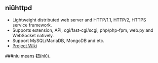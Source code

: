 ## niǔhttpd
* Lightweight distributed web server and HTTP/1.1, HTTP/2, HTTPS service framework.
* Supports extension, API, cgi/fast-cgi/scgi, php/php-fpm, web.py and WebSocket natively.
* Support  MySQL/MariaDB, MongoDB and etc.
* [Project Wiki](https://github.com/uplusware/niuhttpd/wiki/)

###niu means 钮(niǔ).
